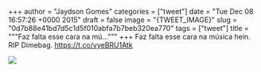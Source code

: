 
+++
author = "Jaydson Gomes"
categories = ["tweet"]
date = "Tue Dec 08 16:57:26 +0000 2015"
draft = false
image = "{TWEET_IMAGE}"
slug = "0d7b88e41bd7d5c1d5f010abfa7b7beb320ea770"
tags = ["tweet"]
title = """Faz falta esse cara na mú..."""
+++
Faz falta esse cara na música hein. RIP Dimebag. https://t.co/vyeBRU1Atk

![](/images/tweet-media/674271577186414592-CVt-Ra3XIAA42IJ.jpg)